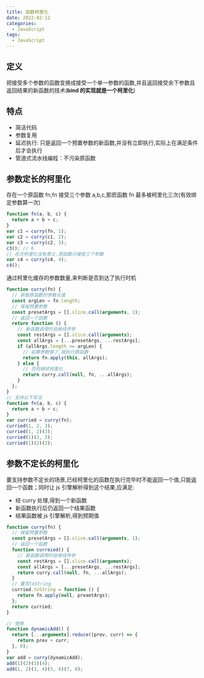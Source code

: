 ```yaml
---
title: 函数柯里化
date: 2022-02-12
categories: 
  - JavaScript
tags: 
  - JavaScript
---
```


## 定义

把接受多个参数的函数变换成接受一个单一参数的函数,并且返回接受余下参数且返回结果的新函数的技术(**bind 的实现就是一个柯里化**)

## 特点

- 简洁代码
- 参数复用
- 延迟执行: 只是返回一个预置参数的新函数,并没有立即执行,实际上在满足条件后才会执行
- 管道式流水线编程：不污染原函数

## 参数定长的柯里化

存在一个原函数 fn,fn 接受三个参数 a,b,c,那麽函数 fn 最多被柯里化三次(有效绑定参数算一次)

```js
function fn(a, b, c) {
  return a + b + c;
}
var c1 = curry(fn, 1);
var c2 = curry(c1, 2);
var c3 = curry(c2, 3);
c3(); // 6
// 在次柯里化没有意义,原函数只接受三个参数
var c4 = curry(c4, 4);
c4();
```

通过柯里化缓存的参数数量,来判断是否到达了执行时机

```js
function curry(fn) {
  // 获取原函数的参数长度
  const argLen = fn.length;
  // 保留预置参数
  const presetArgs = [].slice.call(arguments, 1);
  // 返回一个函数
  return function () {
    // 新函数调用时会继续传参
    const restArgs = [].slice.call(arguments);
    const allArgs = [...presetArgs, ...restArgs];
    if (allArgs.length >= argLen) {
      // 如果参数够了,就执行原函数
      return fn.apply(this, allArgs);
    } else {
      // 否则继续柯里化
      return curry.call(null, fn, ...allArgs);
    }
  };
}
// 支持以下写法
function fn(a, b, c) {
  return a + b + c;
}
var curried = curry(fn);
curried(1, 2, 3);
curried(1, 2)(3);
curried(1)(2, 3);
curried(1)(2)(3);
```

## 参数不定长的柯里化

要支持参数不定长的场景,已经柯里化的函数在执行完毕时不能返回一个值,只能返回一个函数；同时让 js 引擎解析得到这个结果,应满足:

- 经 curry 处理,得到一个新函数
- 新函数执行后仍返回一个结果函数
- 结果函数被 js 引擎解析,得到预期值

```js
function curry(fn) {
  // 保留预置参数
  const presetArgs = [].slice.call(arguments, 1);
  // 返回一个函数
  function curreied() {
    // 新函数调用时会继续传参
    const restArgs = [].slice.call(arguments);
    const allArgs = [...presetArgs, ...restArgs];
    return curry.call(null, fn, ...allArgs);
  }
  // 重写toString
  curried.toString = function () {
    return fn.apply(null, preaetArgs);
  };
  return curried;
}

// 使用
function dynamicAdd() {
  return [...arguments].reduce((prev, curr) => {
    return prev + curr;
  }, 0);
}
var add = curry(dynamicAdd);
add(1)(2)(3)(4);
add(1, 2)(3, 4)(5, 6)(7, 8);
```
